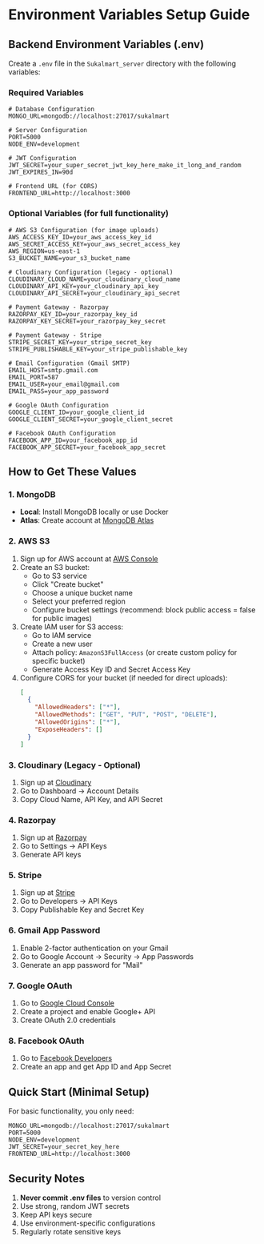 # Environment Variables Setup Guide

## Backend Environment Variables (.env)

Create a `.env` file in the `Sukalmart_server` directory with the following variables:

### Required Variables

```env
# Database Configuration
MONGO_URL=mongodb://localhost:27017/sukalmart

# Server Configuration
PORT=5000
NODE_ENV=development

# JWT Configuration
JWT_SECRET=your_super_secret_jwt_key_here_make_it_long_and_random
JWT_EXPIRES_IN=90d

# Frontend URL (for CORS)
FRONTEND_URL=http://localhost:3000
```

### Optional Variables (for full functionality)

```env
# AWS S3 Configuration (for image uploads)
AWS_ACCESS_KEY_ID=your_aws_access_key_id
AWS_SECRET_ACCESS_KEY=your_aws_secret_access_key
AWS_REGION=us-east-1
S3_BUCKET_NAME=your_s3_bucket_name

# Cloudinary Configuration (legacy - optional)
CLOUDINARY_CLOUD_NAME=your_cloudinary_cloud_name
CLOUDINARY_API_KEY=your_cloudinary_api_key
CLOUDINARY_API_SECRET=your_cloudinary_api_secret

# Payment Gateway - Razorpay
RAZORPAY_KEY_ID=your_razorpay_key_id
RAZORPAY_KEY_SECRET=your_razorpay_key_secret

# Payment Gateway - Stripe
STRIPE_SECRET_KEY=your_stripe_secret_key
STRIPE_PUBLISHABLE_KEY=your_stripe_publishable_key

# Email Configuration (Gmail SMTP)
EMAIL_HOST=smtp.gmail.com
EMAIL_PORT=587
EMAIL_USER=your_email@gmail.com
EMAIL_PASS=your_app_password

# Google OAuth Configuration
GOOGLE_CLIENT_ID=your_google_client_id
GOOGLE_CLIENT_SECRET=your_google_client_secret

# Facebook OAuth Configuration
FACEBOOK_APP_ID=your_facebook_app_id
FACEBOOK_APP_SECRET=your_facebook_app_secret
```

## How to Get These Values

### 1. MongoDB

- **Local**: Install MongoDB locally or use Docker
- **Atlas**: Create account at [MongoDB Atlas](https://www.mongodb.com/atlas)

### 2. AWS S3

1. Sign up for AWS account at [AWS Console](https://aws.amazon.com/)
2. Create an S3 bucket:
   - Go to S3 service
   - Click "Create bucket"
   - Choose a unique bucket name
   - Select your preferred region
   - Configure bucket settings (recommend: block public access = false for public images)
3. Create IAM user for S3 access:
   - Go to IAM service
   - Create a new user
   - Attach policy: `AmazonS3FullAccess` (or create custom policy for specific bucket)
   - Generate Access Key ID and Secret Access Key
4. Configure CORS for your bucket (if needed for direct uploads):
   ```json
   [
     {
       "AllowedHeaders": ["*"],
       "AllowedMethods": ["GET", "PUT", "POST", "DELETE"],
       "AllowedOrigins": ["*"],
       "ExposeHeaders": []
     }
   ]
   ```

### 3. Cloudinary (Legacy - Optional)

1. Sign up at [Cloudinary](https://cloudinary.com/)
2. Go to Dashboard → Account Details
3. Copy Cloud Name, API Key, and API Secret

### 4. Razorpay

1. Sign up at [Razorpay](https://razorpay.com/)
2. Go to Settings → API Keys
3. Generate API keys

### 5. Stripe

1. Sign up at [Stripe](https://stripe.com/)
2. Go to Developers → API Keys
3. Copy Publishable Key and Secret Key

### 6. Gmail App Password

1. Enable 2-factor authentication on your Gmail
2. Go to Google Account → Security → App Passwords
3. Generate an app password for "Mail"

### 7. Google OAuth

1. Go to [Google Cloud Console](https://console.cloud.google.com/)
2. Create a project and enable Google+ API
3. Create OAuth 2.0 credentials

### 8. Facebook OAuth

1. Go to [Facebook Developers](https://developers.facebook.com/)
2. Create an app and get App ID and App Secret

## Quick Start (Minimal Setup)

For basic functionality, you only need:

```env
MONGO_URL=mongodb://localhost:27017/sukalmart
PORT=5000
NODE_ENV=development
JWT_SECRET=your_secret_key_here
FRONTEND_URL=http://localhost:3000
```

## Security Notes

1. **Never commit .env files** to version control
2. Use strong, random JWT secrets
3. Keep API keys secure
4. Use environment-specific configurations
5. Regularly rotate sensitive keys
